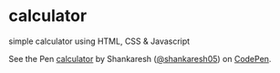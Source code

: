 # calculator
simple calculator using HTML, CSS &amp; Javascript


See the Pen <a href='https://codepen.io/shankaresh05/full/vYGpwXB'>calculator</a> by Shankaresh (<a href='https://codepen.io/shankaresh05'>@shankaresh05</a>) on <a href='https://codepen.io'>CodePen</a>.

